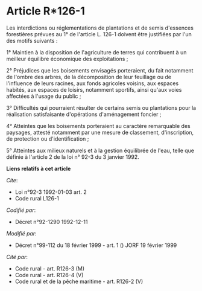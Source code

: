 # Article R*126-1

Les interdictions ou réglementations de plantations et de semis d'essences forestières prévues au 1° de l'article L. 126-1
doivent être justifiées par l'un des motifs suivants :

1° Maintien à la disposition de l'agriculture de terres qui contribuent à un meilleur équilibre économique des
exploitations ;

2° Préjudices que les boisements envisagés porteraient, du fait notamment de l'ombre des arbres, de la décomposition de leur
feuillage ou de l'influence de leurs racines, aux fonds agricoles voisins, aux espaces habités, aux espaces de loisirs,
notamment sportifs, ainsi qu'aux voies affectées à l'usage du public ;

3° Difficultés qui pourraient résulter de certains semis ou plantations pour la réalisation satisfaisante d'opérations
d'aménagement foncier ;

4° Atteintes que les boisements porteraient au caractère remarquable des paysages, attesté notamment par une mesure de
classement, d'inscription, de protection ou d'identification ;

5° Atteintes aux milieux naturels et à la gestion équilibrée de l'eau, telle que définie à l'article 2 de la loi n° 92-3 du 3
janvier 1992.

**Liens relatifs à cet article**

_Cite_:

  - Loi n°92-3 1992-01-03 art. 2
  - Code rural L126-1

_Codifié par_:

  - Décret n°92-1290 1992-12-11

_Modifié par_:

  - Décret n°99-112 du 18 février 1999 - art. 1 () JORF 19 février 1999

_Cité par_:

  - Code rural - art. R126-3 (M)
  - Code rural - art. R126-4 (V)
  - Code rural et de la pêche maritime - art. R126-2 (V)
